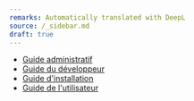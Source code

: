 ```yaml
---
remarks: Automatically translated with DeepL
source: /_sidebar.md
draft: true
---
```


- [Guide administratif](/fr/AdminGuide/)
- [Guide du développeur](/fr/DeveloperGuide/)
- [Guide d'installation](/fr/InstallationGuide/)
- [Guide de l'utilisateur](/fr/UserGuide/)

